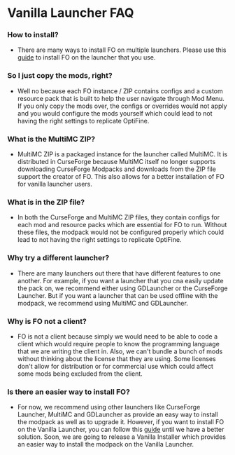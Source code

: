 # Vanilla Launcher FAQ

### How to install?

- There are many ways to install FO on multiple launchers. Please use this [guide](https://fabulously-optimized.gitbook.io/modpack/readme/install-instructions) to install FO on the launcher that you use.

### So I just copy the mods, right?

- Well no because each FO instance / ZIP contains configs and a custom resource pack that is built to help the user navigate through Mod Menu. If you only copy the mods over, the configs or overrides would not apply and you would configure the mods yourself which could lead to not having the right settings to replicate OptiFine.

### What is the MultiMC ZIP?

- MultiMC ZIP is a packaged instance for the launcher called MultiMC. It is distributed in CurseForge because MultiMC itself no longer supports downloading CurseForge Modpacks and downloads from the ZIP file support the creator of FO. This also allows for a better installation of FO for vanilla launcher users.

### What is in the ZIP file?

- In both the CurseForge and MultiMC ZIP files, they contain configs for each mod and resource packs which are essential for FO to run. Without these files, the modpack would not be configured properly which could lead to not having the right settings to replicate OptiFine.

### Why try a different launcher?

- There are many launchers out there that have different features to one another. For example, if you want a launcher that you cna easily update the pack on, we recommend either using GDLauncher or the CurseForge Launcher. But if you want a launcher that can be used offline with the modpack, we recommend using MultiMC and GDLauncher.

### Why is FO not a client?

- FO is not a client because simply we would need to be able to code a client which would require people to know the programming language that we are writing the client in. Also, we can't bundle a bunch of mods without thinking about the license that they are using. Some licenses don't allow for distribution or for commercial use which could affect some mods being excluded from the client.

### Is there an easier way to install FO?

- For now, we recommend using other launchers like CurseForge Launcher, MultiMC and GDLauncher as provide an easy way to install the modpack as well as to upgrade it. However, if you want to install FO on the Vanilla Launcher, you can follow this [guide](https://fabulously-optimized.gitbook.io/modpack/readme/install-instructions#minecraft-launcher-vanilla) until we have a better solution. Soon, we are going to release a Vanilla Installer which provides an easier way to install the modpack on the Vanilla Launcher.
